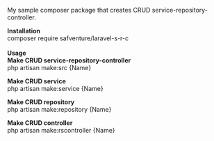 My sample composer package that creates CRUD service-repository-controller.

<b>Installation</b> <br/>
composer require safventure/laravel-s-r-c
<br />
<br />
<b>Usage</b>
<br />
<b> Make CRUD service-repository-controller</b><br/>
php artisan make:src {Name} <br />

<b> Make CRUD service</b><br/>
php artisan make:service {Name} <br />

<b> Make CRUD repository</b><br/>
php artisan make:repository {Name} <br />

<b> Make CRUD controller</b><br/>
php artisan make:rscontroller {Name} <br />


